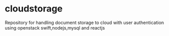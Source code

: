 # cloudstorage
Repository for handling document storage to cloud with user authentication using openstack swift,nodejs,mysql and reactjs


